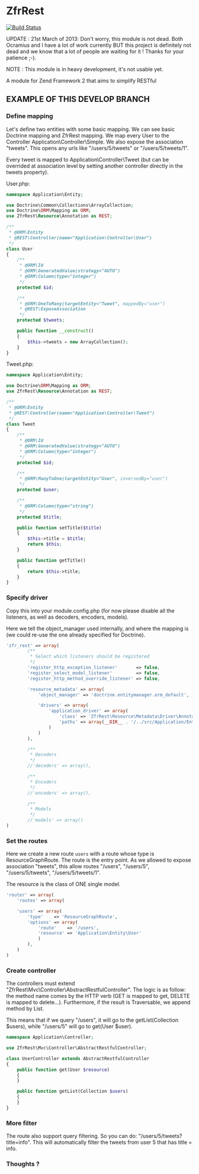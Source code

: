 ZfrRest
=======

[![Build Status](https://travis-ci.org/zf-fr/ZfrRest.png?branch=master)](https://travis-ci.org/zf-fr/ZfrRest)

UPDATE : 21st March of 2013: Don't worry, this module is not dead. Both Ocramius and I have a lot of work currently BUT
this project is definitely not dead and we know that a lot of people are waiting for it ! Thanks for your patience ;-).

NOTE : This module is in heavy development, it's not usable yet.

A module for Zend Framework 2 that aims to simplify RESTful


## EXAMPLE OF THIS DEVELOP BRANCH

### Define mapping

Let's define two entities with some basic mapping. We can see basic Doctrine mapping and ZfrRest mapping. We map
every User to the Controller Application\Controller\Simple. We also expose the association "tweets". This opens
any urls like "/users/5/tweets" or "/users/5/tweets/1".

Every tweet is mapped to Application\Controller\Tweet (but can be overrided at association level by setting another
controller directly in the tweets property).

User.php:
```php
namespace Application\Entity;

use Doctrine\Common\Collections\ArrayCollection;
use Doctrine\ORM\Mapping as ORM;
use ZfrRest\Resource\Annotation as REST;

/**
 * @ORM\Entity
 * @REST\Controller(name="Application\Controller\User")
 */
class User
{
    /**
     * @ORM\Id
     * @ORM\GeneratedValue(strategy="AUTO")
     * @ORM\Column(type="integer")
     */
    protected $id;

    /**
     * @ORM\OneToMany(targetEntity="Tweet", mappedBy="user")
     * @REST\ExposeAssociation
     */
    protected $tweets;

    public function __construct()
    {
        $this->tweets = new ArrayCollection();
    }
}
```


Tweet.php:
```php
namespace Application\Entity;

use Doctrine\ORM\Mapping as ORM;
use ZfrRest\Resource\Annotation as REST;

/**
 * @ORM\Entity
 * @REST\Controller(name="Application\Controller\Tweet")
 */
class Tweet
{
    /**
     * @ORM\Id
     * @ORM\GeneratedValue(strategy="AUTO")
     * @ORM\Column(type="integer")
     */
    protected $id;

    /**
     * @ORM\ManyToOne(targetEntity="User", inversedBy="user")
     */
    protected $user;

    /**
     * @ORM\Column(type="string")
     */
    protected $title;

    public function setTitle($title)
    {
        $this->title = $title;
        return $this;
    }

    public function getTitle()
    {
        return $this->title;
    }
}
```

### Specify driver

Copy this into your module.config.php (for now please disable all the listeners, as well as decoders, encoders, models).

Here we tell the object_manager used internally, and where the mapping is (we could re-use the one already specified
for Doctrine).

```php
'zfr_rest' => array(
        /**
         * Select which listeners should be registered
         */
        'register_http_exception_listener'       => false,
        'register_select_model_listener'         => false,
        'register_http_method_override_listener' => false,

        'resource_metadata' => array(
            'object_manager' => 'doctrine.entitymanager.orm_default',

            'drivers' => array(
                'application_driver' => array(
                    'class' => 'ZfrRest\Resource\Metadata\Driver\AnnotationDriver',
                    'paths' => array(__DIR__ . '/../src/Application/Entity/User')
                )
            )
        ),

        /**
         * Decoders
         */
        //'decoders' => array(),

        /**
         * Encoders
         */
        //'encoders' => array(),

        /**
         * Models
         */
        //'models' => array()
)
```

### Set the routes

Here we create a new route `users` with a route whose type is ResourceGraphRoute. The route is the entry point. As
we allowed to expose association "tweets", this allow routes "/users", "/users/5", "/users/5/tweets", "/users/5/tweets/1".

The resource is the class of ONE single model.

```php
'router' => array(
    'routes' => array(

    'users' => array(
        'type'    => 'ResourceGraphRoute',
        'options' => array(
            'route'    => '/users',
            'resource' => 'Application\Entity\User'
            )
        ),
    )
)
```

### Create controller

The controllers must extend "ZfrRest\Mvc\Controller\AbstractRestfulController". The logic is as follow: the method
name comes by the HTTP verb (GET is mapped to get, DELETE is mapped to delete...). Furthermore, if the result is
Traversable, we append method by List.

This means that if we query "/users", it will go to the getList(Collection $users), while "/users/5" will go to get(User $user).

```php
namespace Application\Controller;

use ZfrRest\Mvc\Controller\AbstractRestfulController;

class UserController extends AbstractRestfulController
{
    public function get(User $resource)
    {
    }

    public function getList(Collection $users)
    {
    }
}
```


### More filter

The route also support query filtering. So you can do: "/users/5/tweets?title=info". This will automatically filter
the tweets from user 5 that has title = info.


### Thoughts ?
